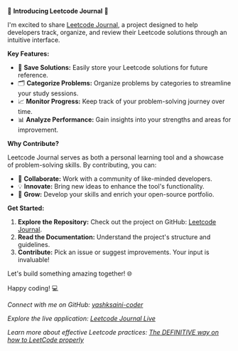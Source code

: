 🚀 **Introducing Leetcode Journal** 🚀

I'm excited to share [Leetcode Journal](https://github.com/yashksaini-coder/Leetcode-Journal), a project designed to help developers track, organize, and review their Leetcode solutions through an intuitive interface.

**Key Features:**

- 📝 **Save Solutions:** Easily store your Leetcode solutions for future reference.
- 🗂️ **Categorize Problems:** Organize problems by categories to streamline your study sessions.
- 📈 **Monitor Progress:** Keep track of your problem-solving journey over time.
- 📊 **Analyze Performance:** Gain insights into your strengths and areas for improvement.

**Why Contribute?**

Leetcode Journal serves as both a personal learning tool and a showcase of problem-solving skills. By contributing, you can:

- 🤝 **Collaborate:** Work with a community of like-minded developers.
- 💡 **Innovate:** Bring new ideas to enhance the tool's functionality.
- 🌟 **Grow:** Develop your skills and enrich your open-source portfolio.

**Get Started:**

1. **Explore the Repository:** Check out the project on GitHub: [Leetcode Journal](https://github.com/yashksaini-coder/Leetcode-Journal).
2. **Read the Documentation:** Understand the project's structure and guidelines.
3. **Contribute:** Pick an issue or suggest improvements. Your input is invaluable!

Let's build something amazing together! 🌐

Happy coding! 💻

*Connect with me on GitHub: [yashksaini-coder](https://github.com/yashksaini-coder)*

*Explore the live application: [Leetcode Journal Live](https://leetcode-journal.vercel.app/)*

*Learn more about effective Leetcode practices: [The DEFINITIVE way on how to LeetCode properly](https://www.reddit.com/r/cscareerquestions/comments/sgktuv/the_definitive_way_on_how_to_leetcode_properly/)*